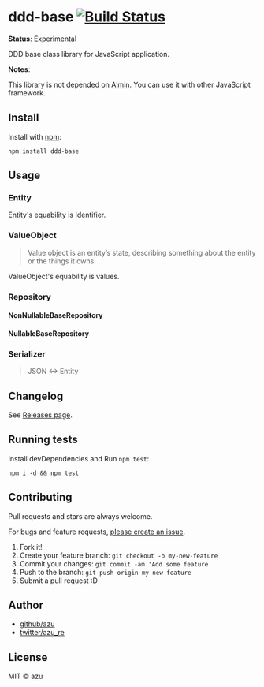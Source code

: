 # ddd-base [![Build Status](https://travis-ci.org/almin/ddd-base.svg?branch=master)](https://travis-ci.org/almin/ddd-base)

**Status**: Experimental

DDD base class library for JavaScript application.

**Notes**:

This library is not depended on [Almin](https://github.com/almin/almin).
You can use it with other JavaScript framework.

## Install

Install with [npm](https://www.npmjs.com/):

    npm install ddd-base

## Usage

### Entity

Entity's equability is Identifier.

### ValueObject

> Value object is an entity’s state, describing something about the entity or the things it owns.

ValueObject's equability is values.

### Repository

#### NonNullableBaseRepository

#### NullableBaseRepository

### Serializer

> JSON <-> Entity 

## Changelog

See [Releases page](https://github.com/almin/ddd-base/releases).

## Running tests

Install devDependencies and Run `npm test`:

    npm i -d && npm test

## Contributing

Pull requests and stars are always welcome.

For bugs and feature requests, [please create an issue](https://github.com/almin/ddd-base/issues).

1. Fork it!
2. Create your feature branch: `git checkout -b my-new-feature`
3. Commit your changes: `git commit -am 'Add some feature'`
4. Push to the branch: `git push origin my-new-feature`
5. Submit a pull request :D

## Author

- [github/azu](https://github.com/azu)
- [twitter/azu_re](https://twitter.com/azu_re)

## License

MIT © azu
